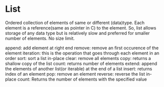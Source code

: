 # List
Ordered collection of elements of same or different (data)type.
Each element is a reference(same as pointer in C) to the element.
So, list allows storage of any data type but is relatively slow and preferred for smaller number of elements.
No size limit.


append: add element at right end
remove: remove an first occurence of the element
iteration: this is the operation that goes through each element in an order
sort: sort a list in-place
clear: remove all elements
copy: returns a shallow copy of the list 
count: returns number of elements
extend: append the elements of another list(or iterable) at the end of a list
insert: returns index of an element
pop: remove an element
reverse: reverse the list in-place
count: Returns the number of elements with the specified value